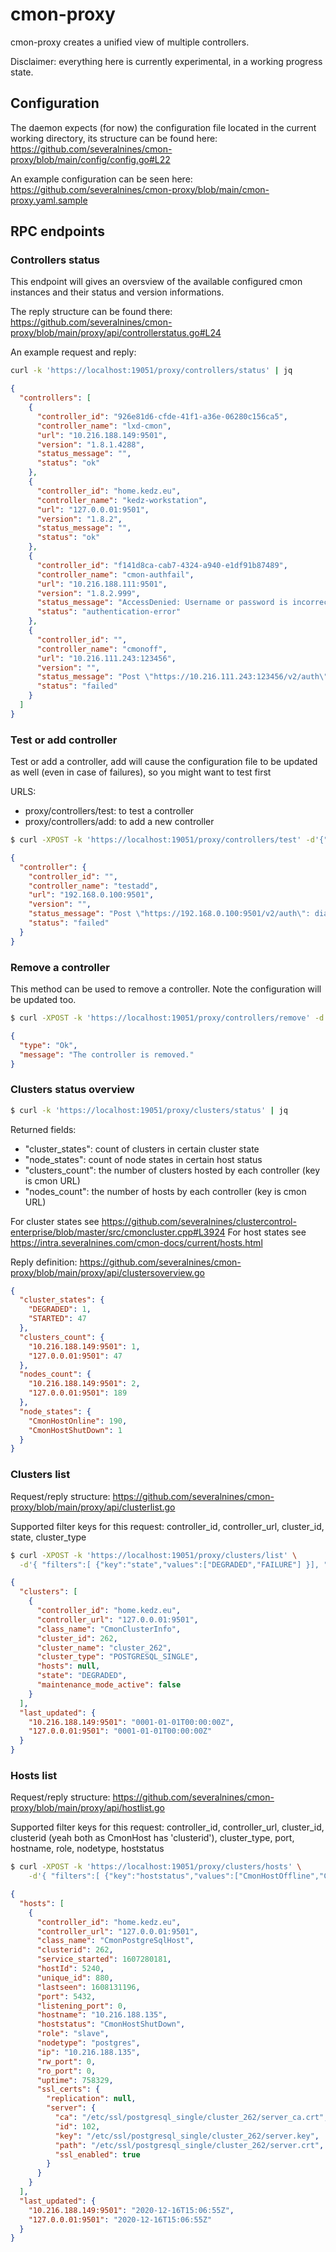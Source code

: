 # cmon-proxy
cmon-proxy creates a unified view of multiple controllers.

Disclaimer: everything here is currently experimental, in a working progress
state.

## Configuration

The daemon expects (for now) the configuration file located in the current
working directory, its structure can be found here:
https://github.com/severalnines/cmon-proxy/blob/main/config/config.go#L22

An example configuration can be seen here:
https://github.com/severalnines/cmon-proxy/blob/main/cmon-proxy.yaml.sample

## RPC endpoints

### Controllers status

This endpoint will gives an oversview of the available configured cmon instances
and their status and version informations.

The reply structure can be found there:
https://github.com/severalnines/cmon-proxy/blob/main/proxy/api/controllerstatus.go#L24

An example request and reply:
```bash
curl -k 'https://localhost:19051/proxy/controllers/status' | jq
```

```json
{
  "controllers": [
    {
      "controller_id": "926e81d6-cfde-41f1-a36e-06280c156ca5",
      "controller_name": "lxd-cmon",
      "url": "10.216.188.149:9501",
      "version": "1.8.1.4288",
      "status_message": "",
      "status": "ok"
    },
    {
      "controller_id": "home.kedz.eu",
      "controller_name": "kedz-workstation",
      "url": "127.0.0.01:9501",
      "version": "1.8.2",
      "status_message": "",
      "status": "ok"
    },
    {
      "controller_id": "f141d8ca-cab7-4324-a940-e1df91b87489",
      "controller_name": "cmon-authfail",
      "url": "10.216.188.111:9501",
      "version": "1.8.2.999",
      "status_message": "AccessDenied: Username or password is incorrect.",
      "status": "authentication-error"
    },
    {
      "controller_id": "",
      "controller_name": "cmonoff",
      "url": "10.216.111.243:123456",
      "version": "",
      "status_message": "Post \"https://10.216.111.243:123456/v2/auth\": dial tcp: address 123456: invalid port",
      "status": "failed"
    }
  ]
}
```

### Test or add controller

Test or add a controller, add will cause the configuration file to be updated as
well (even in case of failures), so you might want to test first

URLS:
- proxy/controllers/test: to test a controller
- proxy/controllers/add: to add a new controller

```bash
$ curl -XPOST -k 'https://localhost:19051/proxy/controllers/test' -d'{"controller":{"url":"192.168.0.100:9501","name":"testadd","username":"someuser","password":"password"}}' | jq
````

```json
{
  "controller": {
    "controller_id": "",
    "controller_name": "testadd",
    "url": "192.168.0.100:9501",
    "version": "",
    "status_message": "Post \"https://192.168.0.100:9501/v2/auth\": dial tcp 192.168.0.100:9501: connect: connection refused",
    "status": "failed"
  }
}
```

### Remove a controller

This method can be used to remove a controller. Note the configuration will be
updated too.

```bash
$ curl -XPOST -k 'https://localhost:19051/proxy/controllers/remove' -d'{"url":"192.168.0.100:9501"}' | jq
```

```json
{
  "type": "Ok",
  "message": "The controller is removed."
}
```

### Clusters status overview

```bash
$ curl -k 'https://localhost:19051/proxy/clusters/status' | jq
```

Returned fields:
- "cluster_states": count of clusters in certain cluster state
- "node_states": count of node states in certain host status
- "clusters_count": the number of clusters hosted by each controller (key is cmon URL)
- "nodes_count": the number of hosts by each controller (key is cmon URL)

For cluster states see https://github.com/severalnines/clustercontrol-enterprise/blob/master/src/cmoncluster.cpp#L3924
For host states see https://intra.severalnines.com/cmon-docs/current/hosts.html

Reply definition: https://github.com/severalnines/cmon-proxy/blob/main/proxy/api/clustersoverview.go
```json
{
  "cluster_states": {
    "DEGRADED": 1,
    "STARTED": 47
  },
  "clusters_count": {
    "10.216.188.149:9501": 1,
    "127.0.0.01:9501": 47
  },
  "nodes_count": {
    "10.216.188.149:9501": 2,
    "127.0.0.01:9501": 189
  },
  "node_states": {
    "CmonHostOnline": 190,
    "CmonHostShutDown": 1
  }
}
```

### Clusters list

Request/reply structure: https://github.com/severalnines/cmon-proxy/blob/main/proxy/api/clusterlist.go

Supported filter keys for this request: controller_id, controller_url,
cluster_id, state, cluster_type

```bash
$ curl -XPOST -k 'https://localhost:19051/proxy/clusters/list' \
  -d'{ "filters":[ {"key":"state","values":["DEGRADED","FAILURE"] }], "with_hosts": false }' | jq
```

```json
{
  "clusters": [
    {
      "controller_id": "home.kedz.eu",
      "controller_url": "127.0.0.01:9501",
      "class_name": "CmonClusterInfo",
      "cluster_id": 262,
      "cluster_name": "cluster_262",
      "cluster_type": "POSTGRESQL_SINGLE",
      "hosts": null,
      "state": "DEGRADED",
      "maintenance_mode_active": false
    }
  ],
  "last_updated": {
    "10.216.188.149:9501": "0001-01-01T00:00:00Z",
    "127.0.0.01:9501": "0001-01-01T00:00:00Z"
  }
}
```

### Hosts list

Request/reply structure: https://github.com/severalnines/cmon-proxy/blob/main/proxy/api/hostlist.go

Supported filter keys for this request: controller_id, controller_url,
cluster_id, clusterid (yeah both as CmonHost has 'clusterid'), cluster_type,
port, hostname, role, nodetype, hoststatus

```bash
$ curl -XPOST -k 'https://localhost:19051/proxy/clusters/hosts' \
    -d'{ "filters":[ {"key":"hoststatus","values":["CmonHostOffline","CmonHostShutDown","CmonHostFailed"] }] }' | jq
```

```json
{
  "hosts": [
    {
      "controller_id": "home.kedz.eu",
      "controller_url": "127.0.0.01:9501",
      "class_name": "CmonPostgreSqlHost",
      "clusterid": 262,
      "service_started": 1607280181,
      "hostId": 5240,
      "unique_id": 880,
      "lastseen": 1608131196,
      "port": 5432,
      "listening_port": 0,
      "hostname": "10.216.188.135",
      "hoststatus": "CmonHostShutDown",
      "role": "slave",
      "nodetype": "postgres",
      "ip": "10.216.188.135",
      "rw_port": 0,
      "ro_port": 0,
      "uptime": 758329,
      "ssl_certs": {
        "replication": null,
        "server": {
          "ca": "/etc/ssl/postgresql_single/cluster_262/server_ca.crt",
          "id": 102,
          "key": "/etc/ssl/postgresql_single/cluster_262/server.key",
          "path": "/etc/ssl/postgresql_single/cluster_262/server.crt",
          "ssl_enabled": true
        }
      }
    }
  ],
  "last_updated": {
    "10.216.188.149:9501": "2020-12-16T15:06:55Z",
    "127.0.0.01:9501": "2020-12-16T15:06:55Z"
  }
}
```

